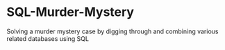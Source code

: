 # SQL-Murder-Mystery
Solving a murder mystery case by digging through and combining various related databases using SQL
